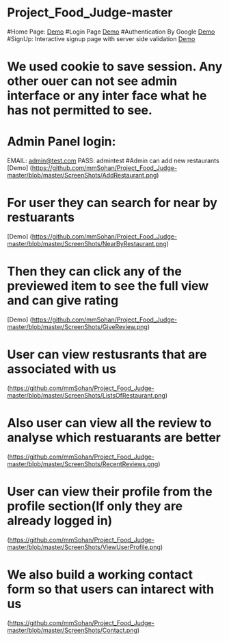 # Project_Food_Judge-master

#Home Page:
[Demo](https://github.com/mmSohan/Project_Food_Judge-master/blob/master/ScreenShots/home.png)
#Login Page
[Demo](https://github.com/mmSohan/Project_Food_Judge-master/blob/master/ScreenShots/logIn.png)
#Authentication By Google
[Demo](https://github.com/mmSohan/Project_Food_Judge-master/blob/master/ScreenShots/AuthenticationByGoogle.JPG)
#SignUp: Interactive signup page with server side validation
[Demo](https://github.com/mmSohan/Project_Food_Judge-master/blob/master/ScreenShots/SignUp.png)
# We used cookie to save session. Any other ouer can not see admin interface or any inter face what he has not permitted to see.
# Admin Panel login:
EMAIL: admin@test.com
PASS: admintest
#Admin can add new restaurants
[Demo] (https://github.com/mmSohan/Project_Food_Judge-master/blob/master/ScreenShots/AddRestaurant.png)
# For user they can search for near by restuarants
[Demo] (https://github.com/mmSohan/Project_Food_Judge-master/blob/master/ScreenShots/NearByRestaurant.png)
# Then they can click any of the previewed item to see the full view and can give rating
[Demo] (https://github.com/mmSohan/Project_Food_Judge-master/blob/master/ScreenShots/GiveReview.png)
# User can view restusrants that are associated with us
(https://github.com/mmSohan/Project_Food_Judge-master/blob/master/ScreenShots/ListsOfRestaurant.png)
# Also user can view all the review to analyse which restuarants are better
(https://github.com/mmSohan/Project_Food_Judge-master/blob/master/ScreenShots/RecentReviews.png)
# User can view their profile from the profile section(If only they are already logged in)
(https://github.com/mmSohan/Project_Food_Judge-master/blob/master/ScreenShots/ViewUserProfile.png)
# We also build a working contact form so that users can intarect with us
(https://github.com/mmSohan/Project_Food_Judge-master/blob/master/ScreenShots/Contact.png)

